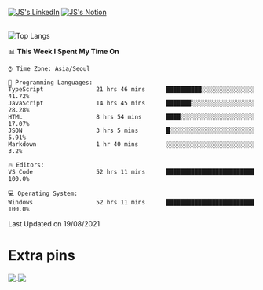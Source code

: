 
[![JS's LinkedIn](https://img.shields.io/badge/LinkedIn-blue?style=for-the-badge&logo=linkedin)](https://www.linkedin.com/in/jaeseung-lee-5a2a32139/) 
[![JS's Notion](https://img.shields.io/badge/Notion-black?style=for-the-badge&logo=notion)](https://bit.ly/ljswiki1) <br><br>
<!-- ![JS's GitHub stats](https://github-readme-stats-lemon-five.vercel.app/api?username=tkxkd0159&hide=contribs,prs,stars,issues&show_icons=true&theme=react&include_all_commits=true)   -->
![Top Langs](https://github-readme-stats-lemon-five.vercel.app/api/top-langs/?username=tkxkd0159&layout=compact&hide=jupyter%20notebook,scss&langs_count=10)  


<!--START_SECTION:waka-->
📊 **This Week I Spent My Time On** 

```text
⌚︎ Time Zone: Asia/Seoul

💬 Programming Languages: 
TypeScript               21 hrs 46 mins      ██████████░░░░░░░░░░░░░░░   41.72% 
JavaScript               14 hrs 45 mins      ███████░░░░░░░░░░░░░░░░░░   28.28% 
HTML                     8 hrs 54 mins       ████░░░░░░░░░░░░░░░░░░░░░   17.07% 
JSON                     3 hrs 5 mins        █░░░░░░░░░░░░░░░░░░░░░░░░   5.91% 
Markdown                 1 hr 40 mins        ░░░░░░░░░░░░░░░░░░░░░░░░░   3.2%

🔥 Editors: 
VS Code                  52 hrs 11 mins      █████████████████████████   100.0%

💻 Operating System: 
Windows                  52 hrs 11 mins      █████████████████████████   100.0%

```


 Last Updated on 19/08/2021
<!--END_SECTION:waka-->

# Extra pins
<a href="https://github.com/tkxkd0159/go-chain">
  <img align="center" src="https://github-readme-stats-lemon-five.vercel.app/api/pin/?username=tkxkd0159&repo=go-chain&theme=react" />
</a>
<a href="https://github.com/tkxkd0159/dsalgo">
  <img align="center" src="https://github-readme-stats-lemon-five.vercel.app/api/pin/?username=tkxkd0159&repo=dsalgo&theme=react" />
</a>

<!---
- 🔭 I’m currently working on ...
- 🌱 I’m currently learning blockchain and distributed network
- 👯 I’m looking to collaborate on ...
- 🤔 I’m looking for help with ...
- 💬 Ask me about ...
- 📫 How to reach me: ...
- 😄 Pronouns: ...
- ⚡ Fun fact: ...
-->
